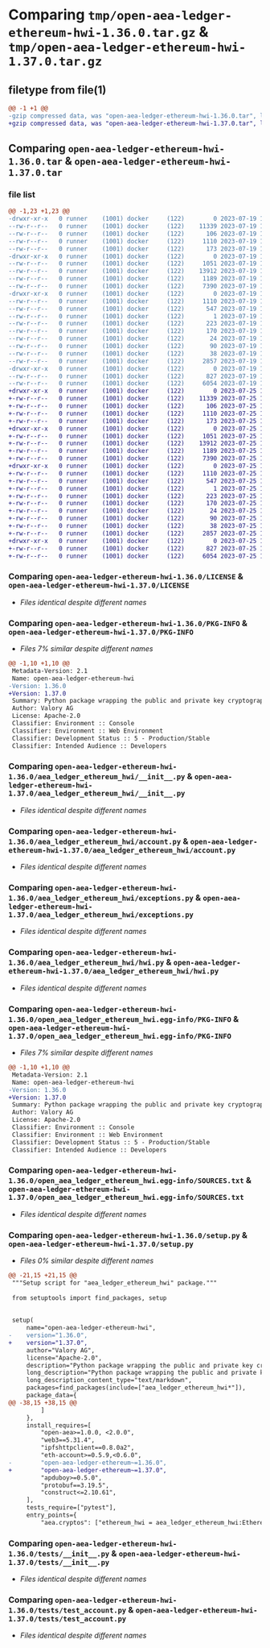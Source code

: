 # Comparing `tmp/open-aea-ledger-ethereum-hwi-1.36.0.tar.gz` & `tmp/open-aea-ledger-ethereum-hwi-1.37.0.tar.gz`

## filetype from file(1)

```diff
@@ -1 +1 @@
-gzip compressed data, was "open-aea-ledger-ethereum-hwi-1.36.0.tar", last modified: Wed Jul 19 12:43:54 2023, max compression
+gzip compressed data, was "open-aea-ledger-ethereum-hwi-1.37.0.tar", last modified: Tue Jul 25 13:41:15 2023, max compression
```

## Comparing `open-aea-ledger-ethereum-hwi-1.36.0.tar` & `open-aea-ledger-ethereum-hwi-1.37.0.tar`

### file list

```diff
@@ -1,23 +1,23 @@
-drwxr-xr-x   0 runner    (1001) docker     (122)        0 2023-07-19 12:43:54.421943 open-aea-ledger-ethereum-hwi-1.36.0/
--rw-r--r--   0 runner    (1001) docker     (122)    11339 2023-07-19 12:43:04.000000 open-aea-ledger-ethereum-hwi-1.36.0/LICENSE
--rw-r--r--   0 runner    (1001) docker     (122)      106 2023-07-19 12:43:04.000000 open-aea-ledger-ethereum-hwi-1.36.0/MANIFEST.in
--rw-r--r--   0 runner    (1001) docker     (122)     1110 2023-07-19 12:43:54.421943 open-aea-ledger-ethereum-hwi-1.36.0/PKG-INFO
--rw-r--r--   0 runner    (1001) docker     (122)      173 2023-07-19 12:43:04.000000 open-aea-ledger-ethereum-hwi-1.36.0/README.md
-drwxr-xr-x   0 runner    (1001) docker     (122)        0 2023-07-19 12:43:54.417942 open-aea-ledger-ethereum-hwi-1.36.0/aea_ledger_ethereum_hwi/
--rw-r--r--   0 runner    (1001) docker     (122)     1051 2023-07-19 12:43:04.000000 open-aea-ledger-ethereum-hwi-1.36.0/aea_ledger_ethereum_hwi/__init__.py
--rw-r--r--   0 runner    (1001) docker     (122)    13912 2023-07-19 12:43:04.000000 open-aea-ledger-ethereum-hwi-1.36.0/aea_ledger_ethereum_hwi/account.py
--rw-r--r--   0 runner    (1001) docker     (122)     1189 2023-07-19 12:43:04.000000 open-aea-ledger-ethereum-hwi-1.36.0/aea_ledger_ethereum_hwi/exceptions.py
--rw-r--r--   0 runner    (1001) docker     (122)     7390 2023-07-19 12:43:04.000000 open-aea-ledger-ethereum-hwi-1.36.0/aea_ledger_ethereum_hwi/hwi.py
-drwxr-xr-x   0 runner    (1001) docker     (122)        0 2023-07-19 12:43:54.421943 open-aea-ledger-ethereum-hwi-1.36.0/open_aea_ledger_ethereum_hwi.egg-info/
--rw-r--r--   0 runner    (1001) docker     (122)     1110 2023-07-19 12:43:54.000000 open-aea-ledger-ethereum-hwi-1.36.0/open_aea_ledger_ethereum_hwi.egg-info/PKG-INFO
--rw-r--r--   0 runner    (1001) docker     (122)      547 2023-07-19 12:43:54.000000 open-aea-ledger-ethereum-hwi-1.36.0/open_aea_ledger_ethereum_hwi.egg-info/SOURCES.txt
--rw-r--r--   0 runner    (1001) docker     (122)        1 2023-07-19 12:43:54.000000 open-aea-ledger-ethereum-hwi-1.36.0/open_aea_ledger_ethereum_hwi.egg-info/dependency_links.txt
--rw-r--r--   0 runner    (1001) docker     (122)      223 2023-07-19 12:43:54.000000 open-aea-ledger-ethereum-hwi-1.36.0/open_aea_ledger_ethereum_hwi.egg-info/entry_points.txt
--rw-r--r--   0 runner    (1001) docker     (122)      170 2023-07-19 12:43:54.000000 open-aea-ledger-ethereum-hwi-1.36.0/open_aea_ledger_ethereum_hwi.egg-info/requires.txt
--rw-r--r--   0 runner    (1001) docker     (122)       24 2023-07-19 12:43:54.000000 open-aea-ledger-ethereum-hwi-1.36.0/open_aea_ledger_ethereum_hwi.egg-info/top_level.txt
--rw-r--r--   0 runner    (1001) docker     (122)       90 2023-07-19 12:43:04.000000 open-aea-ledger-ethereum-hwi-1.36.0/pyproject.toml
--rw-r--r--   0 runner    (1001) docker     (122)       38 2023-07-19 12:43:54.421943 open-aea-ledger-ethereum-hwi-1.36.0/setup.cfg
--rw-r--r--   0 runner    (1001) docker     (122)     2857 2023-07-19 12:43:04.000000 open-aea-ledger-ethereum-hwi-1.36.0/setup.py
-drwxr-xr-x   0 runner    (1001) docker     (122)        0 2023-07-19 12:43:54.421943 open-aea-ledger-ethereum-hwi-1.36.0/tests/
--rw-r--r--   0 runner    (1001) docker     (122)      827 2023-07-19 12:43:04.000000 open-aea-ledger-ethereum-hwi-1.36.0/tests/__init__.py
--rw-r--r--   0 runner    (1001) docker     (122)     6054 2023-07-19 12:43:04.000000 open-aea-ledger-ethereum-hwi-1.36.0/tests/test_account.py
+drwxr-xr-x   0 runner    (1001) docker     (122)        0 2023-07-25 13:41:15.548226 open-aea-ledger-ethereum-hwi-1.37.0/
+-rw-r--r--   0 runner    (1001) docker     (122)    11339 2023-07-25 13:40:20.000000 open-aea-ledger-ethereum-hwi-1.37.0/LICENSE
+-rw-r--r--   0 runner    (1001) docker     (122)      106 2023-07-25 13:40:20.000000 open-aea-ledger-ethereum-hwi-1.37.0/MANIFEST.in
+-rw-r--r--   0 runner    (1001) docker     (122)     1110 2023-07-25 13:41:15.548226 open-aea-ledger-ethereum-hwi-1.37.0/PKG-INFO
+-rw-r--r--   0 runner    (1001) docker     (122)      173 2023-07-25 13:40:20.000000 open-aea-ledger-ethereum-hwi-1.37.0/README.md
+drwxr-xr-x   0 runner    (1001) docker     (122)        0 2023-07-25 13:41:15.544226 open-aea-ledger-ethereum-hwi-1.37.0/aea_ledger_ethereum_hwi/
+-rw-r--r--   0 runner    (1001) docker     (122)     1051 2023-07-25 13:40:20.000000 open-aea-ledger-ethereum-hwi-1.37.0/aea_ledger_ethereum_hwi/__init__.py
+-rw-r--r--   0 runner    (1001) docker     (122)    13912 2023-07-25 13:40:20.000000 open-aea-ledger-ethereum-hwi-1.37.0/aea_ledger_ethereum_hwi/account.py
+-rw-r--r--   0 runner    (1001) docker     (122)     1189 2023-07-25 13:40:20.000000 open-aea-ledger-ethereum-hwi-1.37.0/aea_ledger_ethereum_hwi/exceptions.py
+-rw-r--r--   0 runner    (1001) docker     (122)     7390 2023-07-25 13:40:20.000000 open-aea-ledger-ethereum-hwi-1.37.0/aea_ledger_ethereum_hwi/hwi.py
+drwxr-xr-x   0 runner    (1001) docker     (122)        0 2023-07-25 13:41:15.548226 open-aea-ledger-ethereum-hwi-1.37.0/open_aea_ledger_ethereum_hwi.egg-info/
+-rw-r--r--   0 runner    (1001) docker     (122)     1110 2023-07-25 13:41:15.000000 open-aea-ledger-ethereum-hwi-1.37.0/open_aea_ledger_ethereum_hwi.egg-info/PKG-INFO
+-rw-r--r--   0 runner    (1001) docker     (122)      547 2023-07-25 13:41:15.000000 open-aea-ledger-ethereum-hwi-1.37.0/open_aea_ledger_ethereum_hwi.egg-info/SOURCES.txt
+-rw-r--r--   0 runner    (1001) docker     (122)        1 2023-07-25 13:41:15.000000 open-aea-ledger-ethereum-hwi-1.37.0/open_aea_ledger_ethereum_hwi.egg-info/dependency_links.txt
+-rw-r--r--   0 runner    (1001) docker     (122)      223 2023-07-25 13:41:15.000000 open-aea-ledger-ethereum-hwi-1.37.0/open_aea_ledger_ethereum_hwi.egg-info/entry_points.txt
+-rw-r--r--   0 runner    (1001) docker     (122)      170 2023-07-25 13:41:15.000000 open-aea-ledger-ethereum-hwi-1.37.0/open_aea_ledger_ethereum_hwi.egg-info/requires.txt
+-rw-r--r--   0 runner    (1001) docker     (122)       24 2023-07-25 13:41:15.000000 open-aea-ledger-ethereum-hwi-1.37.0/open_aea_ledger_ethereum_hwi.egg-info/top_level.txt
+-rw-r--r--   0 runner    (1001) docker     (122)       90 2023-07-25 13:40:20.000000 open-aea-ledger-ethereum-hwi-1.37.0/pyproject.toml
+-rw-r--r--   0 runner    (1001) docker     (122)       38 2023-07-25 13:41:15.548226 open-aea-ledger-ethereum-hwi-1.37.0/setup.cfg
+-rw-r--r--   0 runner    (1001) docker     (122)     2857 2023-07-25 13:40:20.000000 open-aea-ledger-ethereum-hwi-1.37.0/setup.py
+drwxr-xr-x   0 runner    (1001) docker     (122)        0 2023-07-25 13:41:15.548226 open-aea-ledger-ethereum-hwi-1.37.0/tests/
+-rw-r--r--   0 runner    (1001) docker     (122)      827 2023-07-25 13:40:20.000000 open-aea-ledger-ethereum-hwi-1.37.0/tests/__init__.py
+-rw-r--r--   0 runner    (1001) docker     (122)     6054 2023-07-25 13:40:20.000000 open-aea-ledger-ethereum-hwi-1.37.0/tests/test_account.py
```

### Comparing `open-aea-ledger-ethereum-hwi-1.36.0/LICENSE` & `open-aea-ledger-ethereum-hwi-1.37.0/LICENSE`

 * *Files identical despite different names*

### Comparing `open-aea-ledger-ethereum-hwi-1.36.0/PKG-INFO` & `open-aea-ledger-ethereum-hwi-1.37.0/PKG-INFO`

 * *Files 7% similar despite different names*

```diff
@@ -1,10 +1,10 @@
 Metadata-Version: 2.1
 Name: open-aea-ledger-ethereum-hwi
-Version: 1.36.0
+Version: 1.37.0
 Summary: Python package wrapping the public and private key cryptography and support for hardware wallet interactions.
 Author: Valory AG
 License: Apache-2.0
 Classifier: Environment :: Console
 Classifier: Environment :: Web Environment
 Classifier: Development Status :: 5 - Production/Stable
 Classifier: Intended Audience :: Developers
```

### Comparing `open-aea-ledger-ethereum-hwi-1.36.0/aea_ledger_ethereum_hwi/__init__.py` & `open-aea-ledger-ethereum-hwi-1.37.0/aea_ledger_ethereum_hwi/__init__.py`

 * *Files identical despite different names*

### Comparing `open-aea-ledger-ethereum-hwi-1.36.0/aea_ledger_ethereum_hwi/account.py` & `open-aea-ledger-ethereum-hwi-1.37.0/aea_ledger_ethereum_hwi/account.py`

 * *Files identical despite different names*

### Comparing `open-aea-ledger-ethereum-hwi-1.36.0/aea_ledger_ethereum_hwi/exceptions.py` & `open-aea-ledger-ethereum-hwi-1.37.0/aea_ledger_ethereum_hwi/exceptions.py`

 * *Files identical despite different names*

### Comparing `open-aea-ledger-ethereum-hwi-1.36.0/aea_ledger_ethereum_hwi/hwi.py` & `open-aea-ledger-ethereum-hwi-1.37.0/aea_ledger_ethereum_hwi/hwi.py`

 * *Files identical despite different names*

### Comparing `open-aea-ledger-ethereum-hwi-1.36.0/open_aea_ledger_ethereum_hwi.egg-info/PKG-INFO` & `open-aea-ledger-ethereum-hwi-1.37.0/open_aea_ledger_ethereum_hwi.egg-info/PKG-INFO`

 * *Files 7% similar despite different names*

```diff
@@ -1,10 +1,10 @@
 Metadata-Version: 2.1
 Name: open-aea-ledger-ethereum-hwi
-Version: 1.36.0
+Version: 1.37.0
 Summary: Python package wrapping the public and private key cryptography and support for hardware wallet interactions.
 Author: Valory AG
 License: Apache-2.0
 Classifier: Environment :: Console
 Classifier: Environment :: Web Environment
 Classifier: Development Status :: 5 - Production/Stable
 Classifier: Intended Audience :: Developers
```

### Comparing `open-aea-ledger-ethereum-hwi-1.36.0/open_aea_ledger_ethereum_hwi.egg-info/SOURCES.txt` & `open-aea-ledger-ethereum-hwi-1.37.0/open_aea_ledger_ethereum_hwi.egg-info/SOURCES.txt`

 * *Files identical despite different names*

### Comparing `open-aea-ledger-ethereum-hwi-1.36.0/setup.py` & `open-aea-ledger-ethereum-hwi-1.37.0/setup.py`

 * *Files 0% similar despite different names*

```diff
@@ -21,15 +21,15 @@
 """Setup script for "aea_ledger_ethereum_hwi" package."""
 
 from setuptools import find_packages, setup
 
 
 setup(
     name="open-aea-ledger-ethereum-hwi",
-    version="1.36.0",
+    version="1.37.0",
     author="Valory AG",
     license="Apache-2.0",
     description="Python package wrapping the public and private key cryptography and support for hardware wallet interactions.",
     long_description="Python package wrapping the public and private key cryptography and support for hardware wallet interactions.",
     long_description_content_type="text/markdown",
     packages=find_packages(include=["aea_ledger_ethereum_hwi*"]),
     package_data={
@@ -38,15 +38,15 @@
         ]
     },
     install_requires=[
         "open-aea>=1.0.0, <2.0.0",
         "web3==5.31.4",
         "ipfshttpclient==0.8.0a2",
         "eth-account>=0.5.9,<0.6.0",
-        "open-aea-ledger-ethereum~=1.36.0",
+        "open-aea-ledger-ethereum~=1.37.0",
         "apduboy>=0.5.0",
         "protobuf==3.19.5",
         "construct<=2.10.61",
     ],
     tests_require=["pytest"],
     entry_points={
         "aea.cryptos": ["ethereum_hwi = aea_ledger_ethereum_hwi:EthereumHWICrypto"],
```

### Comparing `open-aea-ledger-ethereum-hwi-1.36.0/tests/__init__.py` & `open-aea-ledger-ethereum-hwi-1.37.0/tests/__init__.py`

 * *Files identical despite different names*

### Comparing `open-aea-ledger-ethereum-hwi-1.36.0/tests/test_account.py` & `open-aea-ledger-ethereum-hwi-1.37.0/tests/test_account.py`

 * *Files identical despite different names*

